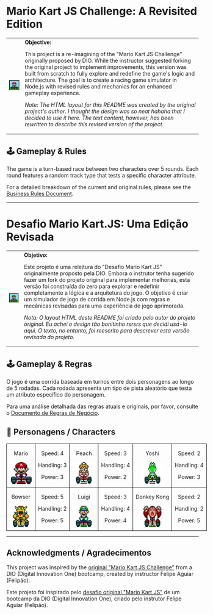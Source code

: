 <!-- English Version -->
<h1>Mario Kart JS Challenge: A Revisited Edition</h1>

<table>
    <tr>
        <td>
            <img src="./docs/header.gif" alt="Mario Kart" width="200">
        </td>
        <td>
            <b>Objective:</b>
            <p>This project is a re-imagining of the "Mario Kart JS Challenge" originally proposed by DIO. While the instructor suggested forking the original project to implement improvements, this version was built from scratch to fully explore and redefine the game's logic and architecture. The goal is to create a racing game simulator in Node.js with revised rules and mechanics for an enhanced gameplay experience.</p>
            <p><i>Note: The HTML layout for this README was created by the original project's author. I thought the design was so neat hahaha that I decided to use it here. The text content, however, has been rewritten to describe this revised version of the project.</i></p>
        </td>
    </tr>
</table>

## 🕹️ Gameplay & Rules
The game is a turn-based race between two characters over 5 rounds. Each round features a random track type that tests a specific character attribute.

For a detailed breakdown of the current and original rules, please see the [Business Rules Document](./business_rules_reviewed.md).

---

<!-- Versão em Português -->
<h1>Desafio Mario Kart.JS: Uma Edição Revisada</h1>

<table>
    <tr>
        <td>
            <img src="./docs/header.gif" alt="Mario Kart" width="200">
        </td>
        <td>
            <b>Objetivo:</b>
            <p>Este projeto é uma releitura do "Desafio Mario Kart JS" originalmente proposto pela DIO. Embora o instrutor tenha sugerido fazer um fork do projeto original para implementar melhorias, esta versão foi construída do zero para explorar e redefinir completamente a lógica e a arquitetura do jogo. O objetivo é criar um simulador de jogo de corrida em Node.js com regras e mecânicas revisadas para uma experiência de jogo aprimorada.</p>
            <p><i>Nota: O layout HTML deste README foi criado pelo autor do projeto original. Eu achei o design tão bonitinho rsrsrs que decidi usá-lo aqui. O texto, no entanto, foi reescrito para descrever esta versão revisada do projeto.</i></p>
        </td>
    </tr>
</table>

## 🕹️ Gameplay & Regras
O jogo é uma corrida baseada em turnos entre dois personagens ao longo de 5 rodadas. Cada rodada apresenta um tipo de pista aleatório que testa um atributo específico do personagem.

Para uma análise detalhada das regras atuais e originais, por favor, consulte o [Documento de Regras de Negócio](./business_rules_reviewed.md).

<h2 id="characters">👥 Personagens / Characters</h2>

<table style="border-collapse: collapse; width: 800px; margin: 0 auto;">
    <tr>
        <td style="border: 1px solid black; text-align: center;">
            <p>Mario</p>
            <img src="./docs/mario.gif" alt="Mario Kart" width="60" height="60">
        </td>
        <td style="border: 1px solid black; text-align: center;">
            <p>Speed: 4</p>
            <p>Handling: 3</p>
            <p>Power: 3</p>
        </td>
         <td style="border: 1px solid black; text-align: center;">
            <p>Peach</p>
            <img src="./docs/peach.gif" alt="Mario Kart" width="60" height="60">
        </td>
        <td style="border: 1px solid black; text-align: center;">
            <p>Speed: 3</p>
            <p>Handling: 4</p>
            <p>Power: 2</p>
        </td>
          <td style="border: 1px solid black; text-align: center;">
            <p>Yoshi</p>
            <img src="./docs/yoshi.gif" alt="Mario Kart" width="60" height="60">
        </td>
        <td style="border: 1px solid black; text-align: center;">
            <p>Speed: 2</p>
            <p>Handling: 4</p>
            <p>Power: 3</p>
        </td>
    </tr>
    <tr>
        <td style="border: 1px solid black; text-align: center;">
            <p>Bowser</p>
            <img src="./docs/bowser.gif" alt="Mario Kart" width="60" height="60">
        </td>
        <td style="border: 1px solid black; text-align: center;">
            <p>Speed: 5</p>
            <p>Handling: 2</p>
            <p>Power: 5</p>
        </td>
        <td style="border: 1px solid black; text-align: center;">
            <p>Luigi</p>
            <img src="./docs/luigi.gif" alt="Mario Kart" width="60" height="60">
        </td>
        <td style="border: 1px solid black; text-align: center;">
            <p>Speed: 3</p>
            <p>Handling: 4</p>
            <p>Power: 4</p>
        </td>
        <td style="border: 1px solid black; text-align: center;">
            <p>Donkey Kong</p>
            <img src="./docs/dk.gif" alt="Mario Kart" width="60" height="60">
        </td>
        <td style="border: 1px solid black; text-align: center;">
            <p>Speed: 2</p>
            <p>Handling: 2</p>
            <p>Power: 5</p>
        </td>
    </tr>
</table>

---

## Acknowledgments / Agradecimentos
This project was inspired by the [original "Mario Kart JS Challenge"](https://github.com/digitalinnovationone/formacao-nodejs/tree/main/03-projeto-mario-kart) from a DIO (Digital Innovation One) bootcamp, created by instructor Felipe Aguiar (Felipão).

Este projeto foi inspirado pelo [desafio original "Mario Kart JS"](https://github.com/digitalinnovationone/formacao-nodejs/tree/main/03-projeto-mario-kart) de um bootcamp da DIO (Digital Innovation One), criado pelo instrutor Felipe Aguiar (Felipão).
